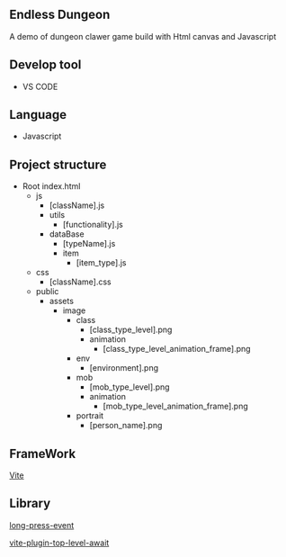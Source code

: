 ## Endless Dungeon
A demo of dungeon clawer game build with Html canvas and Javascript

## Develop tool
- VS CODE

## Language
- Javascript

## Project structure
- Root
    index.html
    - js
        * [className].js
        - utils
            * [functionality].js
        - dataBase
            * [typeName].js
            - item
                * [item_type].js
    - css
        * [className].css
    - public    
        - assets
            - image
                - class
                    * [class_type_level].png
                    - animation
                        * [class_type_level_animation_frame].png
                - env
                    * [environment].png
                - mob
                    * [mob_type_level].png
                    - animation
                        * [mob_type_level_animation_frame].png
                - portrait
                    * [person_name].png

## FrameWork
[Vite](https://vitejs.dev/)                    

## Library
[long-press-event](https://www.npmjs.com/package/long-press-event)

[vite-plugin-top-level-await](https://github.com/Menci/vite-plugin-top-level-await)